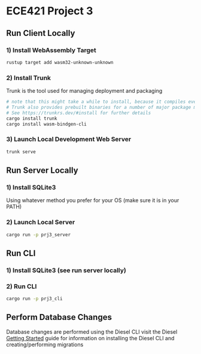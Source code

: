 # ECE421 Project 3

## Run Client Locally

### 1) Install WebAssembly Target

```sh
rustup target add wasm32-unknown-unknown
```

### 2) Install Trunk

Trunk is the tool used for managing deployment and packaging

```sh
# note that this might take a while to install, because it compiles everything from scratch
# Trunk also provides prebuilt binaries for a number of major package managers
# See https://trunkrs.dev/#install for further details
cargo install trunk
cargo install wasm-bindgen-cli
```

### 3) Launch Local Development Web Server

```sh
trunk serve
```

## Run Server Locally

### 1) Install SQLite3

Using whatever method you prefer for your OS
(make sure it is in your PATH)

### 2) Launch Local Server

```sh
cargo run -p prj3_server
```

## Run CLI

### 1) Install SQLite3 (see run server locally)

### 2) Run CLI

```sh
cargo run -p prj3_cli
```

## Perform Database Changes

Database changes are performed using the Diesel CLI visit the Diesel [Getting Started](https://diesel.rs/guides/getting-started.html) guide for information on installing the Diesel CLI and creating/performing migrations